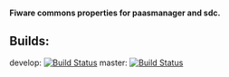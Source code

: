 #### Fiware commons properties for paasmanager and sdc.


## Builds:
develop: [![Build Status](https://travis-ci.org/telefonicaid/fiware-commonsproperties.svg?branch=develop)](https://travis-ci.org/telefonicaid/fiware-commonsproperties)
master: [![Build Status](https://travis-ci.org/telefonicaid/fiware-commonsproperties.svg?branch=master)](https://travis-ci.org/telefonicaid/fiware-commonsproperties)

